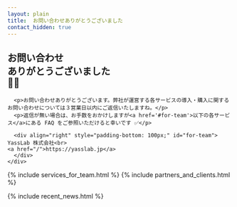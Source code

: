 ```yaml
---
layout: plain
title:  お問い合わせありがとうございました
contact_hidden: true
---
```


<div id="main_content_wrap" class="outer container">
  <section id="main_content" class="inner row justify-content-md-center pt-5">
    <div class="col-12 col-md-9 entry_content text-center">
      <h1>お問い合わせ<br class="ignore-sp">ありがとうございました<br class="ignore-sp">📩💖</h1>

      <p>お問い合わせありがとうございます。弊社が運営する各サービスの導入・購入に関するお問い合わせについては３営業日以内にご返信いたしますね。</p>
      <p>返信が無い場合は、お手数をおかけしますが<a href='#for-team'>以下の各サービス</a>にある FAQ をご参照いただけると幸いです ✅</p>

      <div align="right" style="padding-bottom: 100px;" id="for-team">
	YassLab 株式会社<br>
	<a href="/">https://yasslab.jp</a>
      </div>
    </div>
  </section>
</div>

{% include services_for_team.html    %}
{% include partners_and_clients.html %}
<div id="main_content_wrap" class="outer container" style="margin-bottom: 150px">
  <section id="main_content" class="inner row justify-content-md-center pt-5">
    <div class="col-12 col-md-9 entry_content text-center">
      {% include recent_news.html %}
    </div>
  </section>
</div>


